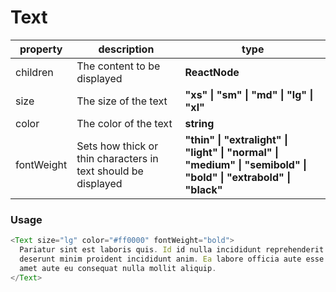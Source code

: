 # Text

| property   | description                                                   | type                                                                                                            |
| ---------- | ------------------------------------------------------------- | --------------------------------------------------------------------------------------------------------------- |
| children   | The content to be displayed                                   | **ReactNode**                                                                                                   |
| size       | The size of the text                                          | **"xs" \| "sm" \| "md" \| "lg" \| "xl"**                                                                        |
| color      | The color of the text                                         | **string**                                                                                                      |
| fontWeight | Sets how thick or thin characters in text should be displayed | **"thin" \| "extralight" \| "light" \| "normal" \| "medium" \| "semibold" \| "bold" \| "extrabold" \| "black"** |

### Usage

```js
<Text size="lg" color="#ff0000" fontWeight="bold">
  Pariatur sint est laboris quis. Id id nulla incididunt reprehenderit sunt
  deserunt minim proident incididunt anim. Ea labore officia aute esse et in
  amet aute eu consequat nulla mollit aliquip.
</Text>
```
